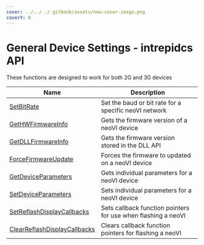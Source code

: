 ```yaml
---
cover: ../../../.gitbook/assets/new-cover-image.png
coverY: 0
---
```


# General Device Settings - intrepidcs API

These functions are designed to work for both 2G and 3G devices

| Name                                                                                  | Description                                                   |
| ------------------------------------------------------------------------------------- | ------------------------------------------------------------- |
| [SetBitRate](setbitrate-method-intrepidcs-api.md)                                     | Set the baud or bit rate for a specific neoVI network         |
| [GetHWFirmwareInfo](gethwfirmwareinfo-method-intrepidcs-api.md)                       | Gets the firmware version of a neoVI device                   |
| [GetDLLFirmwareInfo](getdllfirmwareinfo-method-intrepidcs-api.md)                     | Gets the firmware version stored in the DLL API               |
| [ForceFirmwareUpdate](forcefirmwareupdate-method-intrepidcs-api.md)                   | Forces the firmware to updated on a neoVI device              |
| [GetDeviceParameters](getdeviceparameters-method-intrepidcs-api.md)                   | Gets individual parameters for a neoVI device                 |
| [SetDeviceParameters](setdeviceparameters-method-intrepidcs-api.md)                   | Sets individual parameters for a neoVI device                 |
| [SetReflashDisplayCallbacks](setreflashdisplaycallbacks-method-intrepidcs-api.md)     | Sets callback function pointers for use when flashing a neoVI |
| [ClearReflashDisplayCallbacks](clearreflashdisplaycallbacks-method-intrepidcs-api.md) | Clears callback function pointers for flashing a neoVI        |
